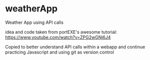 # weatherApp
Weather App using API calls

idea and code taken from portEXE's awesome tutorial:
https://www.youtube.com/watch?v=ZPG2wGNj6J4

Copied to better understand API calls within a webapp and continue practicing Javascript and using git as version control
